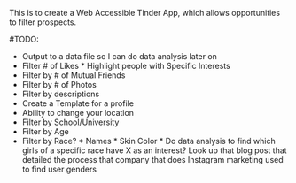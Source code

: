 This is to create a Web Accessible Tinder App, which allows opportunities to
filter prospects.

#TODO:
  *   Output to a data file so I can do data analysis later on
  *   Filter # of Likes 
    *   Highlight people with Specific Interests
  *   Filter by # of Mutual Friends
  *   Filter by # of Photos
  *   Filter by descriptions
  *   Create a Template for a profile
  *   Ability to change your location
  *   Filter by School/University
  *   Filter by Age
  *   Filter by Race?
    *   Names
    *   Skin Color
    *   Do data analysis to find which girls of a specific race have X as an
      interest? Look up that blog post that detailed the process that company
      that does Instagram marketing used to find user genders